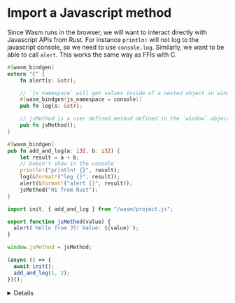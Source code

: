# Import a Javascript method

Since Wasm runs in the browser, we will want to interact directly with Javascript APIs from Rust.
For instance `println!` will not log to the javascript console, so we need to use `console.log`.
Similarly, we want to be able to call `alert`. This works the same way as FFIs with C.

```rust
#[wasm_bindgen]
extern "C" {
    fn alert(s: &str);

    // `js_namespace` will get values inside of a nested object in window. Here, `window.console.log`
    #[wasm_bindgen(js_namespace = console)]
    pub fn log(s: &str);

    // jsMethod is a user defined method defined in the `window` object
    pub fn jsMethod();
}

#[wasm_bindgen]
pub fn add_and_log(a: i32, b: i32) {
    let result = a + b;
    // Doesn't show in the console
    println!("println! {}", result);
    log(&format!("log {}", result));
    alert(&format!("alert {}", result));
    jsMethod("Hi from Rust");
}
```

```javascript
import init, { add_and_log } from "/wasm/project.js";

export function jsMethod(value) {
  alert(`Hello from JS! Value: ${value}`);
}

window.jsMethod = jsMethod;

(async () => {
  await init();
  add_and_log(1, 2);
})();
```

<details>

</details>
